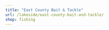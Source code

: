 ```yaml
---
title: "East County Bait & Tackle"
url: /lakeside/east-county-bait-and-tackle/
shop: fishing
---
```

